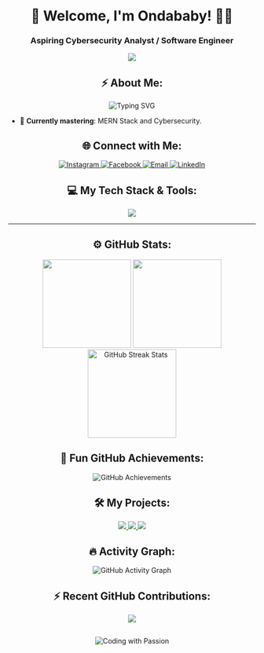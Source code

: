<h1 align="center">🚀 Welcome, I'm Ondababy! 👨‍💻</h1> 
<h3 align="center">Aspiring Cybersecurity Analyst / Software Engineer</h3>

<p align="center">
  <img src="https://raw.githubusercontent.com/halfrost/halfrost/master/icons/header_.png"/>
</p>



<h2 align="center">⚡ About Me:</h2>

<p align="center">
  <img src="https://readme-typing-svg.demolab.com?font=Fira+Code&size=24&pause=1000&center=true&vCenter=true&width=435&lines=Cute,+Masarap,+Mapagkumbaba,;Mabait,+Hays+Walang+Katulad;MERN+Stack+Explorer;" alt="Typing SVG" />
</p>

- 🌱 **Currently mastering**: MERN Stack and Cybersecurity.


<h2 align="center">🌐 Connect with Me:</h2>

<p align="center">
  <a href="https://instagram.com/drnphlp" target="_blank">
    <img src="https://img.shields.io/badge/Instagram-%23E4405F.svg?style=for-the-badge&logo=Instagram&logoColor=white" alt="Instagram" />
  </a>
  <a href="https://www.facebook.com/adrianphilip.onda.1" target="_blank">
    <img src="https://img.shields.io/badge/Facebook-%231877F2.svg?style=for-the-badge&logo=Facebook&logoColor=white" alt="Facebook" />
  </a>
  <a href="mailto:adrianonda373@gmail.com" target="_blank">
    <img src="https://img.shields.io/badge/Email-%23D14836.svg?style=for-the-badge&logo=GMail&logoColor=white" alt="Email" />
  </a>
  <a href="https://www.linkedin.com/in/adrian-philip-onda-b273a4254/" target="_blank">
    <img src="https://img.shields.io/badge/LinkedIn-%230A66C2.svg?style=for-the-badge&logo=linkedin&logoColor=white" alt="LinkedIn" />
  </a>
</p>



<h2 align="center">💻 My Tech Stack & Tools:</h2>

<p align="center">
  <img src="https://skillicons.dev/icons?i=js,python,react,nodejs,mongodb,express,laravel,php,html,css,bootstrap,git,github,docker,vscode" />
</p>

---

<h2 align="center">⚙️ GitHub Stats:</h2>

<div align="center">
  <img height="180em" src="https://github-readme-stats.vercel.app/api?username=ondababy&show_icons=true&theme=radical&count_private=true"/>
  <img height="180em" src="https://github-readme-stats.vercel.app/api/top-langs/?username=ondababy&layout=compact&langs_count=10&theme=radical" />
</div>

<div align="center">
  <img height="180em" src="https://github-readme-streak-stats.herokuapp.com/?user=ondababy&theme=radical" alt="GitHub Streak Stats" />
</div>



<h2 align="center">🚀 Fun GitHub Achievements:</h2>
<p align="center">
  <img src="https://github-profile-trophy.vercel.app/?username=ondababy&theme=matrix&margin-w=15&row=1&column=6" alt="GitHub Achievements" />
</p>


<h2 align="center">🛠️ My Projects:</h2>

<p align="center">
  <a href="https://github.com/ondababy/MERNApp-Project">
    <img src="https://img.shields.io/badge/Project%201-MERN%20Stack-red?style=for-the-badge" />
  </a>
  <a href="https://github.com/ondababy/python-project">
    <img src="https://img.shields.io/badge/Project%202-Python-blue?style=for-the-badge"/>
  </a>
  <a href="https://github.com/ondababy/Laravel-Javascript-System">
    <img src="https://img.shields.io/badge/Project%203-Laravel-red?style=for-the-badge"/>
  </a>

</p>

<h2 align="center">🔥 Activity Graph:</h2>
<p align="center">
  <img src="https://github-readme-activity-graph.vercel.app/graph?username=ondababy&theme=dracula&bg_color=0d1117&color=ff00ff&line=ffffff&point=ff00ff&hide_border=true" alt="GitHub Activity Graph" />
</p>

<h2 align="center">⚡ Recent GitHub Contributions:</h2>
<p align="center">
  <img src="https://github-contribution-stats.vercel.app/api/?username=ondababy"/>
</p>

<h2 align="center"></></h2>

<p align="center">
  <img src="https://img.shields.io/badge/Coding%20with%20Passion-FFD700?style=for-the-badge&logo=heart" alt="Coding with Passion" />
</p>
